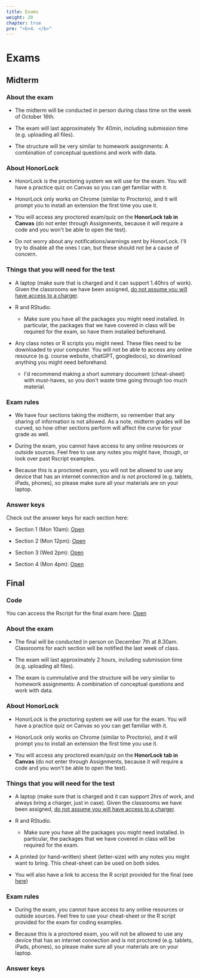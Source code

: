 ```yaml
---
title: Exams
weight: 20
chapter: true
pre: "<b>4. </b>"
---
```


# Exams

## Midterm

### About the exam

- The midterm will be conducted in person during class time on the week of October 16th.

- The exam will last approximately 1hr 40min, including submission time (e.g. uploading all files). 

- The structure will be very similar to homework assignments: A combination of conceptual questions and work with data.

### About HonorLock

- HonorLock is the proctoring system we will use for the exam. You will have a practice quiz on Canvas so you can get familiar with it.

- HonorLock only works on Chrome (similar to Proctorio), and it will prompt you to install an extension the first time you use it.

- You will access any proctored exam/quiz on the **HonorLock tab in Canvas** (do not enter through Assignments, because it will require a code and you won't be able to open the test).

- Do not worry about any notifications/warnings sent by HonorLock. I'll try to disable all the ones I can, but these should not be a cause of concern. 


### Things that you will need for the test

- A laptop (make sure that is charged and it can support 1.40hrs of work). Given the classrooms we have been assigned, <u>do not assume you will have access to a charger</u>.

- R and RStudio.

	- Make sure you have all the packages you might need installed. In particular, the packages that we have covered in class will be required for the exam, so have them installed beforehand.

- Any class notes or R scripts you might need. These files need to be downloaded to your computer. You will not be able to access any online resource (e.g. course website, chatGPT, googledocs), so download anything you might need beforehand.

	- I'd recommend making a short summary document (cheat-sheet) with must-haves, so you don't waste time going through too much material.


### Exam rules

- We have four sections taking the midterm, so remember that any sharing of information is not allowed. As a note, midterm grades will be curved, so how other sections perform will affect the curve for your grade as well.

- During the exam, you cannot have access to any online resources or outside sources. Feel free to use any notes you might have, though, or look over past Rscript examples.

- Because this is a proctored exam, you will not be allowed to use any device that has an internet connection and is not proctored (e.g. tablets, iPads, phones), so please make sure all your materials are on your laptop.

### Answer keys

Check out the answer keys for each section here:

- Section 1 (Mon 10am): <a onclick="gtag('event','midterm_answerkey1', {'event_category': 'code','event_label': 'midterm_answerkey1', 'event_action': date, 'debug_mode':true });" href="https://sta235.com/Exams/Exams/STA235H_Fall23_Midterm_AnswerKey_s1.html" target="_blank" class="btn btn-default">Open <i class="fas fa-external-link-alt"></i></a>

- Section 2 (Mon 12pm): <a onclick="gtag('event','midterm_answerkey2', {'event_category': 'code','event_label': 'midterm_answerkey2', 'event_action': date, 'debug_mode':true });" href="https://sta235.com/Exams/Exams/STA235H_Fall23_Midterm_AnswerKey_s2.html" target="_blank" class="btn btn-default">Open <i class="fas fa-external-link-alt"></i></a>

- Section 3 (Wed 2pm): <a onclick="gtag('event','midterm_answerkey3', {'event_category': 'code','event_label': 'midterm_answerkey3', 'event_action': date, 'debug_mode':true });" href="https://sta235.com/Exams/Exams/STA235H_Fall23_Midterm_AnswerKey_s3.html" target="_blank" class="btn btn-default">Open <i class="fas fa-external-link-alt"></i></a>

- Section 4 (Mon 4pm): <a onclick="gtag('event','midterm_answerkey4', {'event_category': 'code','event_label': 'midterm_answerkey4', 'event_action': date, 'debug_mode':true });" href="https://sta235.com/Exams/Exams/STA235H_Fall23_Midterm_AnswerKey_s4.html" target="_blank" class="btn btn-default">Open <i class="fas fa-external-link-alt"></i></a>


## Final

### Code

You can access the Rscript for the final exam here: <a onclick="gtag('event','final_code', {'event_category': 'code','event_label': 'final_code', 'event_action': date, 'debug_mode':true });" href="https://raw.githubusercontent.com/maibennett/sta235/main/exampleSite/content/Exams/Exams/Final/RScript_Final.R" target="_blank" class="btn btn-default">Open <i class="fas fa-external-link-alt"></i></a>


### About the exam

- The final will be conducted in person on December 7th at 8.30am. Classrooms for each section will be notified the last week of class.

- The exam will last approximately 2 hours, including submission time (e.g. uploading all files). 

- The exam is cummulative and the structure will be very similar to homework assignments: A combination of conceptual questions and work with data.

### About HonorLock

- HonorLock is the proctoring system we will use for the exam. You will have a practice quiz on Canvas so you can get familiar with it.

- HonorLock only works on Chrome (similar to Proctorio), and it will prompt you to install an extension the first time you use it.

- You will access any proctored exam/quiz on the **HonorLock tab in Canvas** (do not enter through Assignments, because it will require a code and you won't be able to open the test).



### Things that you will need for the test

- A laptop (make sure that is charged and it can support 2hrs of work, and always bring a charger, just in case). Given the classrooms we have been assigned, <u>do not assume you will have access to a charger</u>.

- R and RStudio.

	- Make sure you have all the packages you might need installed. In particular, the packages that we have covered in class will be required for the exam.

- A printed (or hand-written) sheet (letter-size) with any notes you might want to bring. This cheat-sheet can be used on both sides.

- You will also have a link to access the R script provided for the final (see [here](https://sta235.com/exams/#code))


### Exam rules

- During the exam, you cannot have access to any online resources or outside sources. Feel free to use your cheat-sheet or the R script provided for the exam for coding examples.

- Because this is a proctored exam, you will not be allowed to use any device that has an internet connection and is not proctored (e.g. tablets, iPads, phones), so please make sure all your materials are on your laptop.

### Answer keys